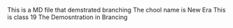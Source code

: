 This is a MD file that demstrated branching
The chool name is New Era
This is class 19
The Demosntration in Brancing
